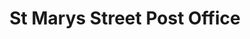 ---
title: "St Marys Street Post Office"
url: /bedford/st-marys-street-post-office/
shop: Zeitungen
---